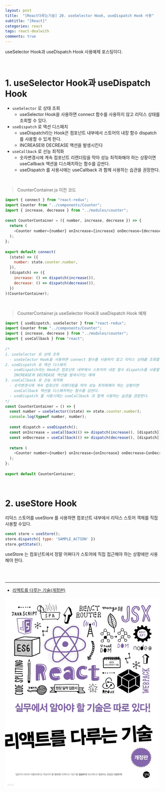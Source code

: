 ```yaml
---
layout: post
title:  "[React다루는기술] 20. useSelector Hook, useDispatch Hook 사용"
subtitle: "[React]"
categories: react
tags: react-dealwith
comments: true
---
```


useSelector Hook과 useDispatch Hook 사용예제 포스팅이다.

<br>

# 1. useSelector Hook과 useDispatch Hook

- `useSelector` 로 상태 조회
  - useSelector Hook을 사용하면 connect 함수를 사용하지 않고 리덕스 상태를 조회할 수 있다.
- `useDispatch` 로 액션 디스패치
  - useDispatch라는 Hook은 컴포넌트 내부에서 스토어의 내장 함수 dispatch를 사용할 수 있게 한다. 
  - INCREASE와 DECREASE 액션을 발생시킨다
- `useCallback` 로 선능 최적화
  - 숫자변경시에 계속 컴포넌트 리렌더링을 막아 성능 최적화해야 하는 상황이면 useCallback 액션을 디스패치하는 함수를 감싼다.
  - useDispatch 를 사용시에는 useCallback 과 함께 사용하는 습관을 권장한다.

<br>

> CounterContainer.js 이전 코드

```js
import { connect } from "react-redux";
import Counter from "../components/Counter";
import { increase, decrease } from "../modules/counter";

const CounterContainer = ({ number, increase, decrease }) => {
  return (
    <Counter number={number} onIncrease={increase} onDecrease={decrease} />
  );
};

export default connect(
  (state) => ({
    number: state.counter.number,
  }),
  (dispatch) => ({
    increase: () => dispatch(increase()),
    decrease: () => dispatch(decrease()),
  })
)(CounterContainer);
```

<br>

> CounterContainer.js useSelector Hook과 useDispatch Hook 예제

```js
import { useDispatch, useSelector } from "react-redux";
import Counter from "../components/Counter";
import { increase, decrease } from "../modules/counter";
import { useCallback } from "react";

/*
1. useSelector 로 상태 조회
  - useSelector Hook을 사용하면 connect 함수를 사용하지 않고 리덕스 상태를 조회할 수 있다.
2. useDispatch 로 액션 디스패치
  - useDispatch라는 Hook은 컴포넌트 내부에서 스토어의 내장 함수 dispatch를 사용할 수 있게 한다.
    INCREASE와 DECREASE 액션을 발새시키는 예제
3. useCallback 로 선능 최적화
  - 숫자변경시에 계속 컴포넌트 리렌더링을 막아 성능 최적화해야 하는 상황이면
    useCallback 액션을 디스패치하는 함수를 감싼다.
  - useDispatch 를 사용시에는 useCallback 과 함께 사용하는 습관을 권장한다.
*/
const CounterContainer = () => {
  const number = useSelector((state) => state.counter.number);
  console.log(typeof number, number);

  const dispatch = useDispatch();
  const onIncrease = useCallback(() => dispatch(increase(), [dispatch]));
  const onDecrease = useCallback(() => dispatch(decrease(), [dispatch]));

  return (
    <Counter number={number} onIncrease={onIncrease} onDecrease={onDecrease} />
  );
};

export default CounterContainer;
```

<br>

# 2. useStore Hook

리덕스 스토어를 useStore 를 사용하면 컴포넌트 내부에서 리덕스 스토어 객체를 직접 사용할 수있다.

```js
const store = useStore();
store.dispatch({ type: 'SAMPLE_ACTION' })
store.getState();
```

useStore 는 컴포넌트에서 정말 어쩌다가 스토어에 직접 접근해야 하는 상황에만 사용해야 한다.


<br><br>


---
- [리액트를 다루는 기술(개정판)](https://m.yes24.com/Goods/Detail/79260300)

[![react-deal-book-img](/assets/img/2024/react-deal-book-img.png)]()